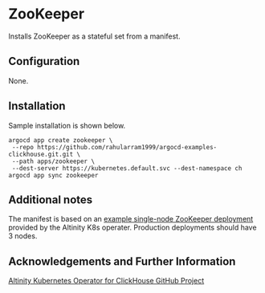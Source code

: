 # ZooKeeper

Installs ZooKeeper as a stateful set from a manifest. 

## Configuration

None. 

## Installation

Sample installation is shown below. 

```
argocd app create zookeeper \
 --repo https://github.com/rahularram1999/argocd-examples-clickhouse.git.git \
 --path apps/zookeeper \
 --dest-server https://kubernetes.default.svc --dest-namespace ch
argocd app sync zookeeper 
```

## Additional notes

The manifest is based on an [example single-node ZooKeeper
deployment](https://github.com/Altinity/clickhouse-operator/blob/master/deploy/zookeeper/quick-start-persistent-volume/zookeeper-1-node.yaml)
provided by the Altinity K8s operater. Production deployments should
have 3 nodes.

## Acknowledgements and Further Information

[Altinity Kubernetes Operator for ClickHouse GitHub Project](https://github.com/Altinity/clickhouse-operator)
